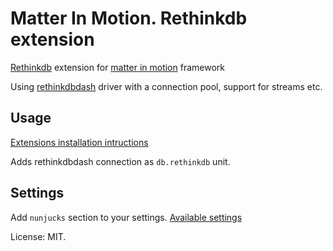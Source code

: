 # Matter In Motion. Rethinkdb extension

[Rethinkdb](https://www.rethinkdb.com) extension for [matter in motion](https://github.com/matter-in-motion/mm) framework

Using [rethinkdbdash](https://github.com/neumino/rethinkdbdash) driver with a connection pool, support for streams etc.

## Usage

[Extensions installation intructions](https://github.com/matter-in-motion/mm/blob/master/docs/extensions.md)

Adds rethinkdbdash connection as `db.rethinkdb` unit.

## Settings

Add `nunjucks` section to your settings. [Available settings](https://github.com/neumino/rethinkdbdash#new-features-and-differences)

License: MIT.

